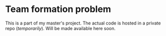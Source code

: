# Team formation problem
This is a part of my master's project. The actual code is hosted in a private repo (*temporarily*). Will be made available here soon. 
